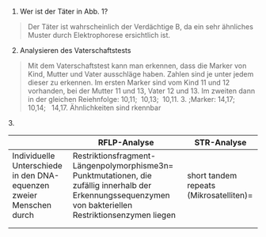 
1. Wer ist der Täter in Abb. 1?
> Der Täter ist wahrscheinlich der Verdächtige B, da ein sehr ähnliches Muster durch Elektrophorese ersichtlich ist.

2. Analysieren des Vaterschaftstests
> Mit dem Vaterschaftstest kann man erkennen, dass die Marker von Kind, Mutter und Vater ausschläge haben. Zahlen sind je unter jedem dieser zu erkennen. Im ersten Marker sind vom Kind 11 und 12 vorhanden, bei der Mutter 11 und 13, Vater 12 und 13. Im zweiten dann in der gleichen Reiehnfolge: 10,11;  10,13;  10,11. 3. ;Marker: 14,17;   10,14;   14,17. Ähnlichkeiten sind rkennbar

3. 




|                                                                     | RFLP-Analyse                                                                                                                                               | STR-Analyse                             |
| ------------------------------------------------------------------- | ---------------------------------------------------------------------------------------------------------------------------------------------------------- | --------------------------------------- |
| Individuelle Unterschiede in den DNA-equenzen zweier Menschen durch | Restriktionsfragment- Längenpolymorphisme3n= Punktmutationen, die zufällig innerhalb der Erkennungssequenzymen von bakteriellen Restriktionsenzymen liegen | short tandem repeats (Mikrosatelliten)= |
|                                                                     |                                                                                                                                                            |                                         |
|                                                                     |                                                                                                                                                            |                                         |

